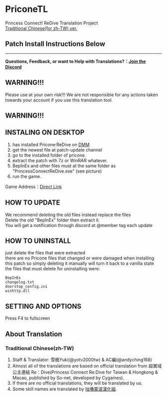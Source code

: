 # PriconeTL
 Princess Connect! ReDive Translation Project\
 [Traditional Chinese(for zh-TW) ver.](/README(zh-TW).md)
## Patch Install Instructions Below  

---
<b>Questions, Feedback, or want to Help with Translations?：[Join the Discord](https://discord.gg/vZjAy67KpB)</b>

## WARNING!!!
Please use at your own risk!!!  We are not responsible for any actions taken towards your account if you use this translation tool.
## WARNING!!!

## INSTALING ON DESKTOP
1. has installed Pricone:ReDive on [DMM](http://www.dmm.com/netgame/top/guide/playerguide_html/=/ch_navi=/)
2. get the newest file at patch-update channel
3. go to the installed folder of pricone.
4. extract the patch with 7z or WinRAR whatever.
5. BepInEx and other files must at the same folder as "PrincessConnectReDive.exe"
(see picture)
6. run the game. 

Game Address：[Direct Link](https://dmg.priconne-redive.jp/)

## HOW TO UPDATE
We recommend deleting the old files instead replace the files \
Delete the old "BepInEx" folder then extract it.\
You will get a notification through discord at @member tag each update

## HOW TO UNINSTALL
just delete the files that were extracted\
there are no Pricone files that changed or were damaged when installing this patch so simply deleting it manually will turn it back to a vanilla state\
the files that must delete for uninstalling were:
```
BepInEx
changelog.txt
doorstop_config.ini
winhttp.dll
```

## SETTING AND OPTIONS
Press F4 to fullscreen


## About Translation

### Traditional Chinese(zh-TW)
 1. Staff & Translator: 雪楓Yuki(@yotv2000tw) & AC編(@andyching168)
 2. Almost all of the translations are based on official translation from 超異域公主連結 Re：Dive(Princess Connect Re:Dive for Taiwan & Hongkong & Macao, published by So-net, developed by Cygames).
 3. If there are no official translations, they will be translated by us. 
 4. Some skill names are translated by [咕嚕靈波漢化組](https://www.facebook.com/%E5%92%95%E5%9A%95%E9%9D%88%E6%B3%A2-%E6%BC%A2%E5%8C%96%E7%B5%84-404878053623294).